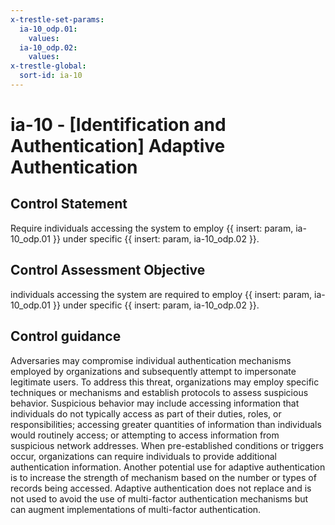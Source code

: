 ```yaml
---
x-trestle-set-params:
  ia-10_odp.01:
    values:
  ia-10_odp.02:
    values:
x-trestle-global:
  sort-id: ia-10
---
```


# ia-10 - \[Identification and Authentication\] Adaptive Authentication

## Control Statement

Require individuals accessing the system to employ {{ insert: param, ia-10_odp.01 }} under specific {{ insert: param, ia-10_odp.02 }}.

## Control Assessment Objective

individuals accessing the system are required to employ {{ insert: param, ia-10_odp.01 }} under specific {{ insert: param, ia-10_odp.02 }}.

## Control guidance

Adversaries may compromise individual authentication mechanisms employed by organizations and subsequently attempt to impersonate legitimate users. To address this threat, organizations may employ specific techniques or mechanisms and establish protocols to assess suspicious behavior. Suspicious behavior may include accessing information that individuals do not typically access as part of their duties, roles, or responsibilities; accessing greater quantities of information than individuals would routinely access; or attempting to access information from suspicious network addresses. When pre-established conditions or triggers occur, organizations can require individuals to provide additional authentication information. Another potential use for adaptive authentication is to increase the strength of mechanism based on the number or types of records being accessed. Adaptive authentication does not replace and is not used to avoid the use of multi-factor authentication mechanisms but can augment implementations of multi-factor authentication.
